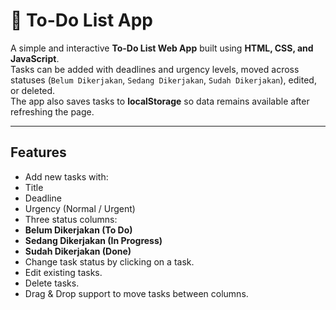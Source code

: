 # 📝 To-Do List App

A simple and interactive **To-Do List Web App** built using **HTML, CSS, and JavaScript**.  
Tasks can be added with deadlines and urgency levels, moved across statuses (`Belum Dikerjakan`, `Sedang Dikerjakan`, `Sudah Dikerjakan`), edited, or deleted.  
The app also saves tasks to **localStorage** so data remains available after refreshing the page.

---

##  Features
-  Add new tasks with:
  - Title
  - Deadline
  - Urgency (Normal / Urgent)
-  Three status columns:
  - **Belum Dikerjakan (To Do)**
  - **Sedang Dikerjakan (In Progress)**
  - **Sudah Dikerjakan (Done)**
-  Change task status by clicking on a task.
-  Edit existing tasks.
-  Delete tasks.
-  Drag & Drop support to move tasks between columns.

